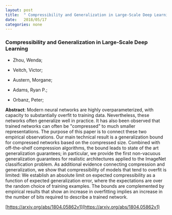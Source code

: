 ```yaml
---
layout: post
title:  " Compressibility and Generalization in Large-Scale Deep Learning"
date:   2018/05/17
categories: none
---
```




### Compressibility and Generalization in Large-Scale Deep Learning



* Zhou, Wenda; 

* Veitch, Victor; 

* Austern, Morgane; 

* Adams, Ryan P.; 

* Orbanz, Peter; 





**Abstract**:  Modern neural networks are highly overparameterized, with capacity to substantially overfit to training data. Nevertheless, these networks often generalize well in practice. It has also been observed that trained networks can often be &#34;compressed&#34; to much smaller representations. The purpose of this paper is to connect these two empirical observations. Our main technical result is a generalization bound for compressed networks based on the compressed size. Combined with off-the-shelf compression algorithms, the bound leads to state of the art generalization guarantees; in particular, we provide the first non-vacuous generalization guarantees for realistic architectures applied to the ImageNet classification problem. As additional evidence connecting compression and generalization, we show that compressibility of models that tend to overfit is limited: We establish an absolute limit on expected compressibility as a function of expected generalization error, where the expectations are over the random choice of training examples. The bounds are complemented by empirical results that show an increase in overfitting implies an increase in the number of bits required to describe a trained network. 



 [https://arxiv.org/abs/1804.05862v1](https://arxiv.org/abs/1804.05862v1) 


